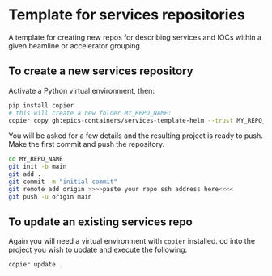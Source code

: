 # Template for services repositories

A template for creating new repos for describing services and IOCs within a given beamline or accelerator grouping.

## To create a new services repository

Activate a Python virtual environment, then:

```bash
pip install copier
# this will create a new folder MY_REPO_NAME:
copier copy gh:epics-containers/services-template-helm --trust MY_REPO_NAME
```
You will be asked for a few details and the resulting project is ready to push.
Make the first commit and push the repository.

```bash
cd MY_REPO_NAME
git init -b main
git add .
git commit -m "initial commit"
git remote add origin >>>>paste your repo ssh address here<<<<
git push -u origin main
```

## To update an existing services repo

Again you will need a virtual environment with `copier` installed.
cd into the project you wish to update and execute the following:

```bash
copier update .
```
